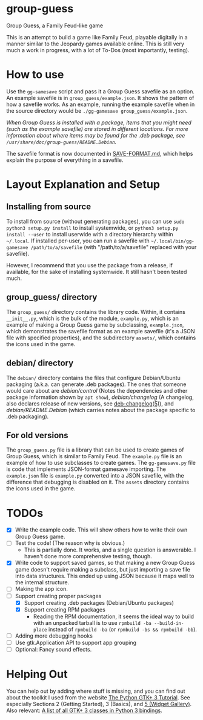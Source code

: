 # group-guess
Group Guess, a Family Feud-like game

This is an attempt to build a game like Family Feud, playable digitally in a manner similar to the Jeopardy games available online. This is still very much a work in progress, with a lot of To-Dos (most importantly, testing).

# How to use #

Use the `gg-samesave` script and pass it a Group Guess savefile as an option. An example savefile is in `group_guess/example.json`. It shows the pattern of how a savefile works. As an example, running the example savefile when in the source directory would be `./gg-gamesave group_guess/example.json`.

*When Group Guess is installed with a package, items that you might need (such as the example savefile) are stored in different locations. For more information about where items may be found for the .deb package, see `/usr/share/doc/group-guess/README.Debian`.*

The savefile format is now documented in [SAVE-FORMAT.md](SAVE-FORMAT.md), which helps explain the purpose of everything in a savefile.

# Layout Explanation and Setup #

## Installing from source ##
To install from source (without generating packages), you can use `sudo python3 setup.py install` to install systemwide, or `python3 setup.py install --user` to install userwide with a directory hierarchy within `~/.local`. If installed per-user, you can run a savefile with `~/.local/bin/gg-gamesave /path/to/a/savefile` (with "/path/to/a/savefile" replaced with your savefile).

However, I recommend that you use the package from a release, if available, for the sake of installing systemwide. It still hasn't been tested much.

## group_guess/ directory ##
The `group_guess/` directory contains the library code. Within, it contains `__init__.py`, which is the bulk of the module, `example.py`, which is an example of making a Group Guess game by subclassing, `example.json`, which demonstrates the savefile format as an example savefile (it's a JSON file with specified properties), and the subdirectory `assets/`, which contains the icons used in the game.

## debian/ directory ##
The `debian/` directory contains the files that configure Debian/Ubuntu packaging (a.k.a. can generate .deb packages). The ones that someone would care about are *debian/control* (Notes the dependencies and other package information shown by `apt show`), *debian/changelog* (A changelog, also declares release of new versions, see [deb-changelog(5)](https://manpages.debian.org/bullseye/dpkg-dev/deb-changelog.5.en.html)), and *debian/README.Debian* (which carries notes about the package specific to .deb packaging).

## For old versions ##
The `group_guess.py` file is a library that can be used to create games of Group Guess, which is similar to Family Feud. The `example.py` file is an example of how to use subclasses to create games. The `gg-gamesave.py` file is code that implements JSON-format gamesave importing. The `example.json` file is `example.py` converted into a JSON savefile, with the difference that debugging is disabled on it. The `assets` directory contains the icons used in the game.

# TODOs #
 - [x] Write the example code. This will show others how to write their own Group Guess game.
 - [ ] Test the code! (The reason why is obvious.)
   - This is partially done. It works, and a single question is answerable. I haven't done more comprehensive testing, though.
 - [x] Write code to support saved games, so that making a new Group Guess game doesn't require making a subclass, but just importing a save file into data structures. This ended up using JSON because it maps well to the internal structure.
 - [ ] Making the app icon.
 - [ ] Support creating proper packages
   - [x] Support creating .deb packages (Debian/Ubuntu packages)
   - [x] Support creating RPM packages
     - Reading the RPM documentation, it seems the ideal way to build with an unpacked tarball is to use `rpmbuild -ba --build-in-place` instead of `rpmbuild -ba` (or `rpmbuild -bs && rpmbuild -bb`).
 - [ ] Adding more debugging hooks
 - [ ] Use gtk.Application API to support app grouping
 - [ ] Optional: Fancy sound effects.

# Helping Out #
You can help out by adding where stuff is missing, and you can find out about the toolkit I used from the website [The Python GTK+ 3 Tutorial](https://python-gtk-3-tutorial.readthedocs.io/en/latest/). See especially Sections 2 (Getting Started), 3 (Basics), and [5 (Widget Gallery)](https://python-gtk-3-tutorial.readthedocs.io/en/latest/gallery.html). Also relevant: [A list of all GTK+ 3 classes in Python 3 bindings](https://lazka.github.io/pgi-docs/Gtk-3.0/classes.html).
